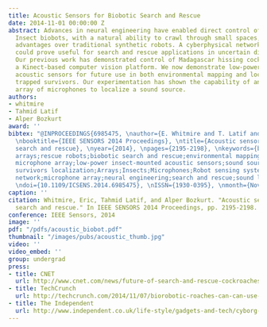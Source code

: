 ```yaml
---
title: Acoustic Sensors for Biobotic Search and Rescue
date: 2014-11-01 00:00:00 Z
abstract: Advances in neural engineering have enabled direct control of insect locomotion.
  Insect biobots, with a natural ability to crawl through small spaces, offer unique
  advantages over traditional synthetic robots. A cyberphysical network of such biobots
  could prove useful for search and rescue applications in uncertain disaster environments.
  Our previous work has demonstrated control of Madagascar hissing cockroaches using
  a Kinect-based computer vision platform. We now demonstrate low-power insect-mounted
  acoustic sensors for future use in both environmental mapping and localization of
  trapped survivors. Our experimentation has shown the capability of an insect mounted
  array of microphones to localize a sound source.
authors:
- whitmire
- Tahmid Latif
- Alper Bozkurt
award: ''
bibtex: "@INPROCEEDINGS{6985475, \nauthor={E. Whitmire and T. Latif and A. Bozkurt},
  \nbooktitle={IEEE SENSORS 2014 Proceedings}, \ntitle={Acoustic sensors for biobotic
  search and rescue}, \nyear={2014}, \npages={2195-2198}, \nkeywords={biocontrol;microphone
  arrays;rescue robots;biobotic search and rescue;environmental mapping;insect mounted
  microphone array;low-power insect-mounted acoustic sensors;sound source localization;trapped
  survivors localization;Arrays;Insects;Microphones;Robot sensing systems;System-on-chip;Zigbee;biobot;cyberphysical
  network;microphone array;neural engineering;search and rescue;sound localization},
  \ndoi={10.1109/ICSENS.2014.6985475}, \nISSN={1930-0395}, \nmonth={Nov},}"
caption: ''
citation: Whitmire, Eric, Tahmid Latif, and Alper Bozkurt. "Acoustic sensors for biobotic
  search and rescue." In IEEE SENSORS 2014 Proceedings, pp. 2195-2198. IEEE, 2014.
conference: IEEE Sensors, 2014
image: ''
pdf: "/pdfs/acoustic_biobot.pdf"
thumbnail: "/images/pubs/acoustic_thumb.jpg"
video: ''
video_embed: ''
group: undergrad
press:
- title: CNET
  url: http://www.cnet.com/news/future-of-search-and-rescue-cockroaches-piloted-by-kinect/
- title: TechCrunch
  url: http://techcrunch.com/2014/11/07/biorobotic-roaches-can-can-use-microphones-to-search-rubble-for-survivors/
- title: The Independent
  url: http://www.independent.co.uk/life-style/gadgets-and-tech/cyborg-cockroaches-with-wireless-microphones-could-help-rescue-disaster-survivors-9855612.html
---
```


